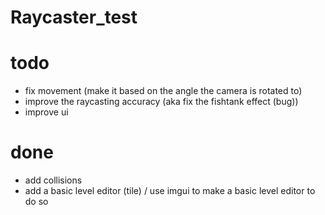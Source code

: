 # Raycaster_test

# todo

- fix movement (make it based on the angle the camera is rotated to)
- improve the raycasting accuracy (aka fix the fishtank effect (bug))
- improve ui

# done

- add collisions
- add a basic level editor (tile) / use imgui to make a basic level editor to do so

